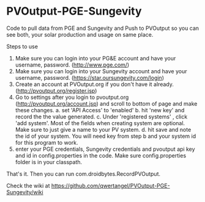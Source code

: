 # PVOutput-PGE-Sungevity
Code to pull data from PGE and Sungevity and Push to PVOutput so you can see both, your solar production and usage on same place.

Steps to use

1. Make sure you can login into your PG&E account and have your username, password. (http://www.pge.com/)
2. Make sure you can login into your Sungevity account and have your username, password. (https://star.oursungevity.com/login)
3. Create an account at PVOutput.org if you don't have it already. (http://pvoutput.org/register.jsp)
4. Go to settings after you login to pvoutput.org (http://pvoutput.org/account.jsp) and scroll to bottom of page and make these changes.
  a. set 'API Access' to 'enabled'
  b. hit 'new key' and record the the value generated.
  c. Under 'registered systems' , click 'add system'. Most of the fields when creating system are optional. Make sure to just give a name to your PV system.
  d. hit save and note the id of your system. You will need key from step b and your system id for this program to work.
5. enter your PGE credentials, Sungevity credentials and pvoutput api key and id in config.properties in the code. Make sure config.properties folder is in  your classpath.

That's it. Then you can run com.droidbytes.RecordPVOutput. 

Check the wiki at https://github.com/qwertangel/PVOutput-PGE-Sungevity/wiki


